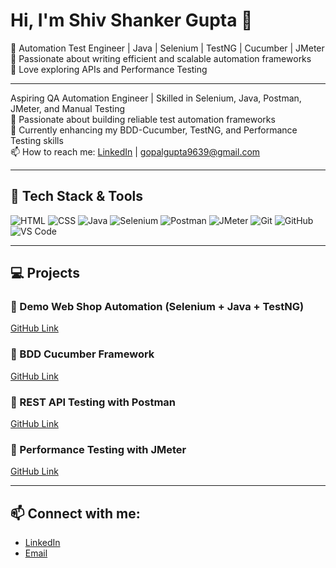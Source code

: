 # Hi, I'm Shiv Shanker Gupta 👋

🔹 Automation Test Engineer | Java | Selenium | TestNG | Cucumber | JMeter  
🔹 Passionate about writing efficient and scalable automation frameworks  
🔹 Love exploring APIs and Performance Testing

---
 Aspiring QA Automation Engineer | Skilled in Selenium, Java, Postman, JMeter, and Manual Testing  
🎯 Passionate about building reliable test automation frameworks  
🌱 Currently enhancing my BDD-Cucumber, TestNG, and Performance Testing skills  
📫 How to reach me: [LinkedIn](www.linkedin.com/in/shivshankergupta) |   gopalgupta9639@gmail.com

---
## 🔧 Tech Stack & Tools
![HTML](https://img.shields.io/badge/-HTML5-E34F26?logo=html5&logoColor=white)
![CSS](https://img.shields.io/badge/-CSS3-1572B6?logo=css3)
![Java](https://img.shields.io/badge/-Java-007396?logo=java)
![Selenium](https://img.shields.io/badge/-Selenium-43B02A?logo=selenium)
![Postman](https://img.shields.io/badge/-Postman-FF6C37?logo=postman)
![JMeter](https://img.shields.io/badge/-JMeter-D22128?logo=apachejmeter)
![Git](https://img.shields.io/badge/-Git-F05032?logo=git)
![GitHub](https://img.shields.io/badge/-GitHub-181717?logo=github)
![VS Code](https://img.shields.io/badge/-VSCode-007ACC?logo=visual-studio-code)

---

## 💻 Projects

### 🔹 Demo Web Shop Automation (Selenium + Java + TestNG)
[GitHub Link]()

### 🔹 BDD Cucumber Framework
[GitHub Link]()

### 🔹 REST API Testing with Postman
[GitHub Link]()

### 🔹 Performance Testing with JMeter
[GitHub Link]()

---

## 📫 Connect with me:
- [LinkedIn](www.linkedin.com/in/shivshankergupta)
- [Email](gopalgupta9639@gmail.com)
